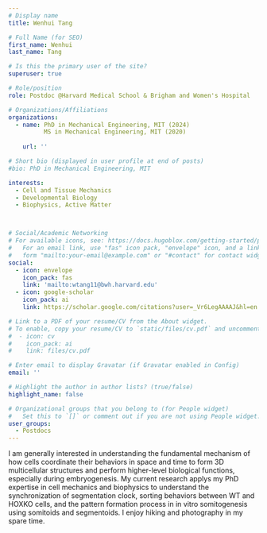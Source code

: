 ```yaml
---
# Display name
title: Wenhui Tang

# Full Name (for SEO)
first_name: Wenhui
last_name: Tang

# Is this the primary user of the site?
superuser: true

# Role/position
role: Postdoc @Harvard Medical School & Brigham and Women's Hospital

# Organizations/Affiliations
organizations:
  - name: PhD in Mechanical Engineering, MIT (2024)
          MS in Mechanical Engineering, MIT (2020)
         
    url: ''

# Short bio (displayed in user profile at end of posts)
#bio: PhD in Mechanical Engineering, MIT

interests:
  - Cell and Tissue Mechanics
  - Developmental Biology
  - Biophysics, Active Matter



# Social/Academic Networking
# For available icons, see: https://docs.hugoblox.com/getting-started/page-builder/#icons
#   For an email link, use "fas" icon pack, "envelope" icon, and a link in the
#   form "mailto:your-email@example.com" or "#contact" for contact widget.
social:
  - icon: envelope
    icon_pack: fas
    link: 'mailto:wtang11@bwh.harvard.edu'
  - icon: google-scholar
    icon_pack: ai
    link: https://scholar.google.com/citations?user=_Vr6LegAAAAJ&hl=en

# Link to a PDF of your resume/CV from the About widget.
# To enable, copy your resume/CV to `static/files/cv.pdf` and uncomment the lines below.
#  - icon: cv
#    icon_pack: ai
#    link: files/cv.pdf

# Enter email to display Gravatar (if Gravatar enabled in Config)
email: ''

# Highlight the author in author lists? (true/false)
highlight_name: false

# Organizational groups that you belong to (for People widget)
#   Set this to `[]` or comment out if you are not using People widget.
user_groups:
  - Postdocs
---
```


I am generally interested in understanding the fundamental mechanism of how cells coordinate their behaviors in space and time to form 3D multicellular structures and perform higher-level biological functions, especially during embryogenesis. My current research applys my PhD expertise in cell mechanics and biophysics to understand the synchronization of segmentation clock, sorting behaviors between WT and HOXKO cells, and the pattern formation process in in vitro somitogenesis using somitoids and segmentoids.
I enjoy hiking and photography in my spare time.
